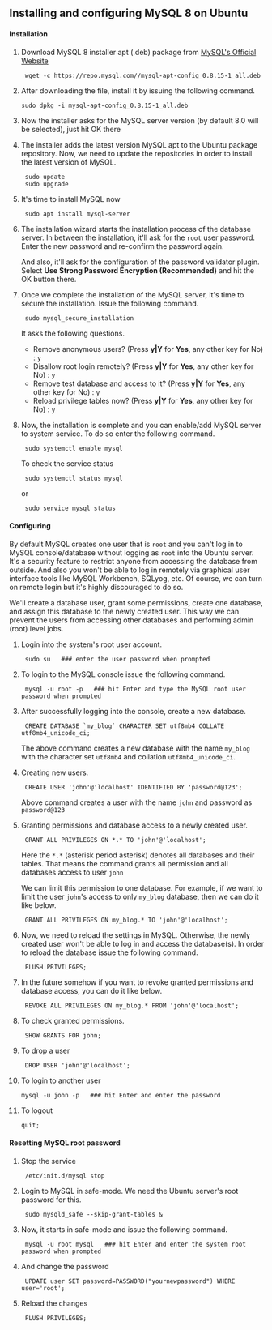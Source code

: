 ## Installing and configuring MySQL 8 on Ubuntu

#### Installation

1. Download MySQL 8 installer apt (.deb) package from [MySQL's Official Website](https://dev.mysql.com/downloads/repo/apt/)

		wget -c https://repo.mysql.com//mysql-apt-config_0.8.15-1_all.deb

2.  After downloading the file, install it by issuing the following command.
		
		sudo dpkg -i mysql-apt-config_0.8.15-1_all.deb

3. Now the installer asks for the MySQL server version (by default 8.0 will be selected), just hit OK there

4. The installer adds the latest version MySQL apt to the Ubuntu package repository. Now, we need to update the repositories in order to install the latest version of MySQL.

		sudo update
		sudo upgrade

5. It's time to install MySQL now
	
		sudo apt install mysql-server

6. The installation wizard starts the installation process of the database server. In between the installation, it'll ask for the `root` user password. Enter the new password and re-confirm the password again. 

	And also, it'll ask for the configuration of the password validator plugin. Select **Use Strong Password Encryption (Recommended)** and hit the OK button there.

7. Once we complete the installation of the MySQL server, it's time to secure the installation. Issue the following command.
	
		sudo mysql_secure_installation

	It asks the following questions.
	
	-  Remove anonymous users? (Press **y|Y** for **Yes**, any other key for No) : `y`
	-   Disallow root login remotely? (Press **y|Y** for **Yes**, any other key for No) : `y`
	-   Remove test database and access to it? (Press **y|Y** for **Yes**, any other key for No) : `y`
	-   Reload privilege tables now? (Press **y|Y** for **Yes**, any other key for No) : `y` 


8. Now, the installation is complete and you can enable/add MySQL server to system service. To do so enter the following command.

		sudo systemctl enable mysql

	To check the service status
		
		sudo systemctl status mysql

	or
	
		sudo service mysql status

#### Configuring

By default MySQL creates one user that is `root` and you can't log in to MySQL console/database without logging as `root` into the Ubuntu server. It's a security feature to restrict anyone from accessing the database from outside. And also you won't be able to log in remotely via graphical user interface tools like MySQL Workbench, SQLyog, etc. Of course, we can turn on remote login but it's highly discouraged to do so. 

We'll create a database user, grant some permissions, create one database, and assign this database to the newly created user. This way we can prevent the users from accessing other databases and performing admin (root) level jobs.

1. Login into the system's root user account.

		sudo su   ### enter the user password when prompted

2. To login to the MySQL console issue the following command.
	
		mysql -u root -p   ### hit Enter and type the MySQL root user password when prompted

3. After successfully logging into the console, create a new database.

		CREATE DATABASE `my_blog` CHARACTER SET utf8mb4 COLLATE utf8mb4_unicode_ci;

	The above command creates a new database with the name `my_blog` with the character set `utf8mb4` and collation `utf8mb4_unicode_ci`.

4. Creating new users.

		CREATE USER 'john'@'localhost' IDENTIFIED BY 'password@123';

	Above command creates a user with the name `john` and password as `password@123`

5. Granting permissions and database access to a newly created user.
	
		GRANT ALL PRIVILEGES ON *.* TO 'john'@'localhost';

	Here the `*.*` (asterisk period asterisk) denotes all databases and their tables. That means the command grants all permission and all databases access to user `john` 

	We can limit this permission to one database. For example, if we want to limit the user `john`'s access to only `my_blog` database, then we can do it like below.
	
		GRANT ALL PRIVILEGES ON my_blog.* TO 'john'@'localhost';

6. Now, we need to reload the settings in MySQL. Otherwise, the newly created user won't be able to log in and access the database(s). In order to reload the database issue the following command.
	
		FLUSH PRIVILEGES;

7. In the future somehow if you want to revoke granted permissions and database access, you can do it like below.

		REVOKE ALL PRIVILEGES ON my_blog.* FROM 'john'@'localhost';

8. To check granted permissions.

		SHOW GRANTS FOR john;

9. To drop a user 

		DROP USER 'john'@'localhost'; 

10. To login to another user 
	
		mysql -u john -p   ### hit Enter and enter the password

11. To logout
	
		quit;


#### Resetting MySQL root password

1. Stop the service

		/etc/init.d/mysql stop

2. Login to MySQL in safe-mode. We need the Ubuntu server's root password for this.

		sudo mysqld_safe --skip-grant-tables &
3. Now, it starts in safe-mode and issue the following command.
		
		mysql -u root mysql   ### hit Enter and enter the system root password when prompted

4. And change the password

		UPDATE user SET password=PASSWORD("yournewpassword") WHERE user='root';

5. Reload the changes 

		FLUSH PRIVILEGES;
